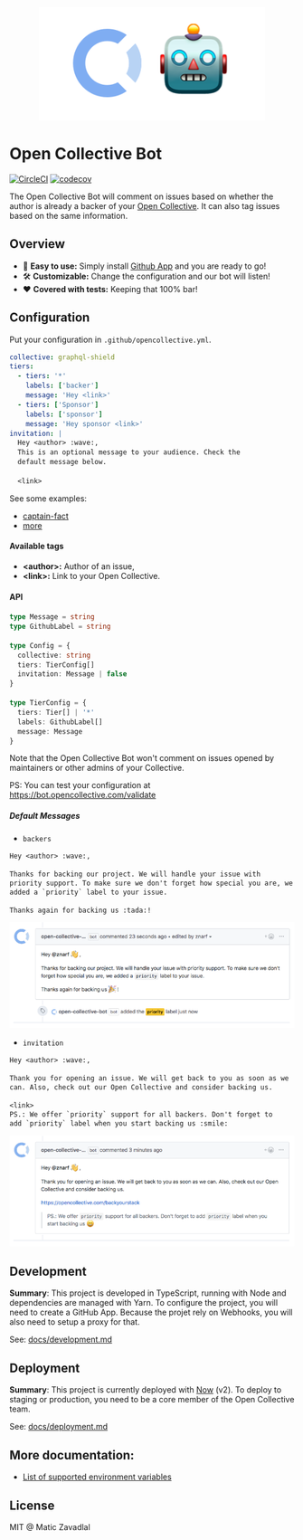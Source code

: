 <p align="center"><img src="media/logo.png" width="400" /></p>

# Open Collective Bot

[![CircleCI](https://circleci.com/gh/opencollective/opencollective-bot/tree/master.svg?style=shield)](https://circleci.com/gh/opencollective/opencollective-bot/tree/master)
[![codecov](https://codecov.io/gh/opencollective/opencollective-bot/branch/master/graph/badge.svg)](https://codecov.io/gh/opencollective/opencollective-bot)

The Open Collective Bot will comment on issues based on whether the author is already a backer of your [Open Collective](https://opencollective.com/). It can also tag issues based on the same information.

## Overview

- 🐶 **Easy to use:** Simply install [Github App](https://github.com/apps/open-collective-bot) and you are ready to go!
- 🛠 **Customizable:** Change the configuration and our bot will listen!
- ❤ **Covered with tests:** Keeping that 100% bar!

## Configuration

Put your configuration in `.github/opencollective.yml`.

```yaml
collective: graphql-shield
tiers:
  - tiers: '*'
    labels: ['backer']
    message: 'Hey <link>'
  - tiers: ['Sponsor']
    labels: ['sponsor']
    message: 'Hey sponsor <link>'
invitation: |
  Hey <author> :wave:,
  This is an optional message to your audience. Check the
  default message below.

  <link>
```

See some examples:

- [captain-fact](https://github.com/CaptainFact/captain-fact/blob/master/.github/opencollective.yml)
- [more](https://github.com/search?q=%22opencollective.yml%22+in%3Apath&type=Code)

#### Available tags

- **\<author\>:** Author of an issue,
- **\<link\>:** Link to your Open Collective.

#### API

```ts
type Message = string
type GithubLabel = string

type Config = {
  collective: string
  tiers: TierConfig[]
  invitation: Message | false
}

type TierConfig = {
  tiers: Tier[] | '*'
  labels: GithubLabel[]
  message: Message
}
```

Note that the Open Collective Bot won't comment on issues opened by maintainers or other admins of your Collective.

PS: You can test your configuration at https://bot.opencollective.com/validate

##### Default Messages

- `backers`

```
Hey <author> :wave:,

Thanks for backing our project. We will handle your issue with priority support. To make sure we don't forget how special you are, we added a `priority` label to your issue.

Thanks again for backing us :tada:!
```

<p align="center"><img src="media/backers.png" width="600" /></p>

- `invitation`

```
Hey <author> :wave:,

Thank you for opening an issue. We will get back to you as soon as we can. Also, check out our Open Collective and consider backing us.

<link>
PS.: We offer `priority` support for all backers. Don't forget to
add `priority` label when you start backing us :smile:
```

<p align="center"><img src="media/invite.png" width="600" /></p>

## Development

**Summary**: This project is developed in TypeScript, running with Node and dependencies are managed with Yarn. To configure the project, you will need to create a GitHub App. Because the projet rely on Webhooks, you will also need to setup a proxy for that.

See: [docs/development.md](docs/development.md)

## Deployment

**Summary**: This project is currently deployed with [Now](https://zeit.co/now) (v2). To deploy to staging or production, you need to be a core member of the Open Collective team.

See: [docs/deployment.md](docs/deployment.md)

## More documentation:

- [List of supported environment variables](docs/environment-variables.md)

## License

MIT @ Matic Zavadlal
